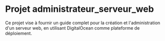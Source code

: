 # Projet administrateur_serveur_web
Ce projet vise à fournir un guide complet pour la création et l'administration d'un serveur web, en utilisant DigitalOcean comme plateforme de déploiement.
